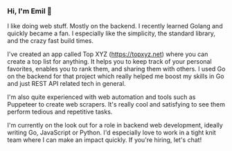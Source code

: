 ### Hi, I'm Emil 👋

I like doing web stuff. Mostly on the backend. I recently learned Golang and quickly became a fan. I especially like the simplicity, the standard library, and the crazy fast build times.

I've created an app called Top XYZ (https://topxyz.net) where you can create a top list for anything. It helps you to keep track of your personal favorites, enables you to rank them, and sharing them with others. I used Go on the backend for that project which really helped me boost my skills in Go and just REST API related tech in general.

I'm also quite experienced with web automation and tools such as Puppeteer to create web scrapers. It's really cool and satisfying to see them perform tedious and repetitive tasks.

I'm currently on the look out for a role in backend web development, ideally writing Go, JavaScript or Python. I'd especially love to work in a tight knit team where I can make an impact quickly. If you're hiring, let's chat!
